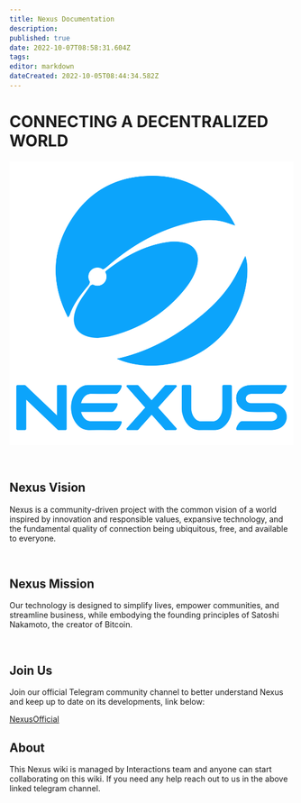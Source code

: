 ```yaml
---
title: Nexus Documentation
description: 
published: true
date: 2022-10-07T08:58:31.604Z
tags: 
editor: markdown
dateCreated: 2022-10-05T08:44:34.582Z
---
```


# CONNECTING A DECENTRALIZED WORLD

![nexuslogoblue1000px.png](/nexuslogoblue1000px.png)

&nbsp;

## Nexus Vision
Nexus is a community-driven project with the common vision of a world inspired by innovation and responsible values, expansive technology, and the fundamental quality of connection being ubiquitous, free, and available to everyone.

&nbsp;

## Nexus Mission
Our technology is designed to simplify lives, empower communities, and streamline business, while embodying the founding principles of Satoshi Nakamoto, the creator of Bitcoin.

&nbsp;

## Join Us
Join our official Telegram community channel to better understand Nexus and keep up to date on its developments, link below:

[NexusOfficial](https://t.me/NexusOfficial)
&nbsp;
## About
This Nexus wiki is managed by Interactions team and anyone can start collaborating on this wiki. If you need any help reach out to us in the above linked telegram channel. 
